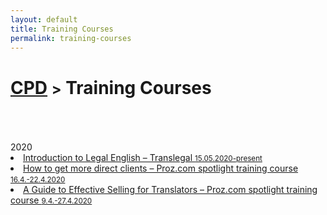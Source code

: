 ```yaml
---
layout: default
title: Training Courses
permalink: training-courses
---
```

<h1 class="page-title"><a href="https://zahra-claire-bahrani-peacock.github.io/cpd">CPD</a> <small>></small> Training Courses</h1><br>
<br>
<br>
2020
<li><a href="https://www.translegal.com/product/introduction-to-legal-english/" target="_blank">Introduction to Legal English – Translegal <small>15.05.2020-present</small></a></li>  

<li><a href="https://training.proz.com/spotlight-training/how-to-get-more-direct-clients-1" target="_blank">How to get more direct clients – Proz.com spotlight training course <small>16.4.-22.4.2020</small></a></li>  

<li><a href="https://training.proz.com/spotlight-training/guide-to-effective-sales" target="_blank">A Guide to Effective Selling for Translators – Proz.com spotlight training course <small>9.4.-27.4.2020</small></a></li>